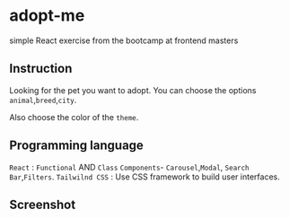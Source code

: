 # adopt-me
simple React exercise from the bootcamp at frontend masters 

## Instruction
Looking for the pet you want to adopt. You can choose the options `animal`,`breed`,`city`.

Also choose the color of the `theme`.

## Programming language
`React` : `Functional` AND `Class` `Components`- `Carousel`,`Modal`, `Search Bar`,`Filters`.
`Tailwilnd CSS` : Use CSS framework to build user interfaces.


## Screenshot


